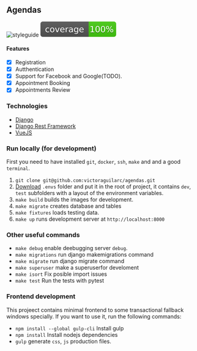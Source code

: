 ## Agendas


![styleguide](https://img.shields.io/badge/styleguide-flake8-blue)
![Coverage](web/badges/coverage.svg) 


#### Features

  - [x] Registration
  - [x] Autthentication
  - [x] Support for Facebook and  Google(TODO).
  - [x] Appointment Booking
  - [x] Appointments Review
   
### Technologies

  * [Django](https://www.djangoproject.com/)
  * [Django Rest Framework](http://www.django-rest-framework.org/)
  * [VueJS](https://vuejs.org/)
  
### Run locally (for development)
First you need to have installed `git`, `docker`, `ssh`, `make` and and a good `terminal`.

  1. `git clone git@github.com:victoraguilarc/agendas.git`
  2. [Download](https://drive.google.com/file/d/1slmIV_BTrkt7AdlC37lGLJ0cAxnv7YCe/view?usp=sharing) `.envs` folder and put it in the root of project, it contains `dev`, `test` subfolders with a layout of the environment variables. 
  3. `make build` builds the images for development. 
  4. `make migrate` creates database and tables 
  5. `make fixtures` loads testing data.
  6. `make up` runs development server at `http://localhost:8000`
  
### Other useful commands
  * `make debug` enable deebugging server `debug`.
  * `make migrations` run django makemigrations command
  * `make migrate` run django migrate command
  * `make superuser` make a superuserfor develoment
  * `make isort` Fix posible import issues
  * `make test` Run the tests with pytest

### Frontend development

This projeect contains minimal frontend to some transactional fallback windows specially.
If you want to use it, run the following commands:

  * `npm install --global gulp-cli` Install gulp
  * `npm install` Install nodejs dependencies
  * `gulp` generate `css`, `js`  production files.
   
